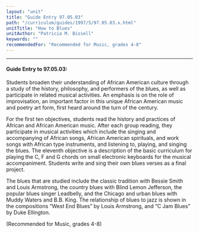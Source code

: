 ```yaml
---
layout: "unit"
title: "Guide Entry 97.05.03"
path: "/curriculum/guides/1997/5/97.05.03.x.html"
unitTitle: "How to Blues"
unitAuthor: "Patricia M. Bissell"
keywords: ""
recommendedFor: "Recommended for Music, grades 4-8"
---
```

<body>
<hr/>
 <h4>
  Guide Entry to 97.05.03:
 </h4>
 Students broaden their understanding of African American culture through a study of the history, philosophy, and performers of the blues, as well as participate in related musical activities. An emphasis is on the role of improvisation, an important factor in this unique African American music and poetry art form, first heard around the turn of the century.
 <p>
  For the first ten objectives, students read the history and practices of African and African American music. After each group reading, they participate in musical activities which include the singing and accompanying of African songs, African American spirituals, and work songs with African type instruments, and listening to, playing, and singing the blues. The eleventh objective is a description of the basic curriculum for playing the C, F and G chords on small electronic keyboards for the musical accompaniment. Students write and sing their own blues verses as a final project.
 </p>
 <p>
  The blues that are studied include the classic tradition with Bessie Smith and Louis Armstrong, the country blues with Blind Lemon Jefferson, the popular blues singer Leadbelly, and the Chicago and urban blues with Muddy Waters and B.B. King. The relationship of blues to jazz is shown in the compositions “West End Blues” by Louis Armstrong, and “C Jam Blues” by Duke Ellington.
 </p>
 <p>
  (Recommended for Music, grades 4-8)
 </p>

</body>
